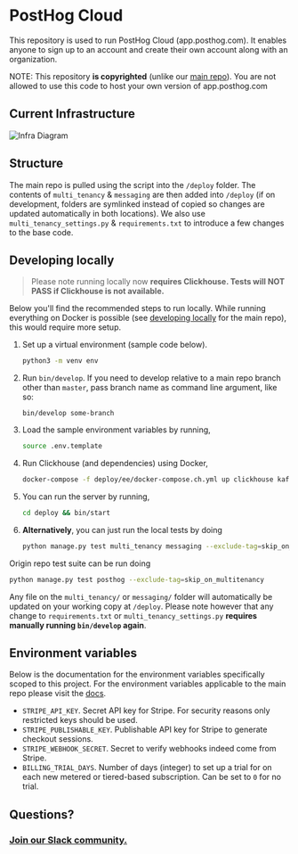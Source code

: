 # PostHog Cloud

This repository is used to run PostHog Cloud (app.posthog.com). It enables anyone to sign up to an account and create their own account along with an organization.

NOTE: This repository **is copyrighted** (unlike our [main repo](https://github.com/posthog/posthog)). You are not allowed to use this code to host your own version of app.posthog.com

## Current Infrastructure
![Infra Diagram](https://uc1bb21bf621abf8f7adafced790.previews.dropboxusercontent.com/p/thumb/ABEhGjy-h7xVH8ciFB_5alLkQMYP0iFfrcvjv5T7ESkuL4_J5elgKPVa0L2bnpG1VFLfDYoT0LE1qy-opLHLAnnTZyzemmZ_1HbghXcD32clAZi-ySOtTb2qtuctlo3MXQ-sU4wDI5kQqEUeo_fgI6avg-YUevkwR9l4AVPImIU0TVC9UcaYKsUaDjVG63p7396uIawIrePX3PpZdqYYKNxuhzJ7Q6KtVsUWC4XlhzdMWHCQHZCcZjV8-MYk6CwlcDYasU3H2jsIjHnetMBVZCVDOpr5taPEtQSKJNTRUDRJBcpuHFUdqf9nQjC_UKhR3P1Wwq1AAH-2GZB6qn841NhaWK77dis0UVhYkuNMZztaAOK6XvcVMWBcEQyRCMQITlrqfq5VNZUAHUWzN3H4OrkK/p.png?size=2048x1536&size_mode=3)

## Structure

The main repo is pulled using the script into the `/deploy` folder. The contents of `multi_tenancy` & `messaging` are then added into `/deploy` (if on development, folders are symlinked instead of copied so changes are updated automatically in both locations). We also use `multi_tenancy_settings.py` & `requirements.txt` to introduce a few changes to the base code.

## Developing locally

> Please note running locally now **requires Clickhouse. Tests will NOT PASS if Clickhouse is not available.**

Below you'll find the recommended steps to run locally. While running everything on Docker is possible (see [developing locally](https://posthog.com/docs/developing-locally) for the main repo), this would require more setup.

1. Set up a virtual environment (sample code below).
   ```bash
   python3 -m venv env
   ```
1. Run `bin/develop`. If you need to develop relative to a main repo branch other than `master`, pass branch name as command line argument, like so:
   ```
   bin/develop some-branch
   ```
1. Load the sample environment variables by running,
   ```bash
   source .env.template
   ```
1. Run Clickhouse (and dependencies) using Docker,
   ```bash
   docker-compose -f deploy/ee/docker-compose.ch.yml up clickhouse kafka zookeeper
   ```
1. You can run the server by running,
   ```bash
   cd deploy && bin/start
   ```
1. **Alternatively**, you can just run the local tests by doing
   ```bash
   python manage.py test multi_tenancy messaging --exclude-tag=skip_on_multitenancy
   ```

Origin repo test suite can be run doing

```bash
python manage.py test posthog --exclude-tag=skip_on_multitenancy
```

Any file on the `multi_tenancy/` or `messaging/` folder will automatically be updated on your working copy at `/deploy`. Please note however that any change to `requirements.txt` or `multi_tenancy_settings.py` **requires manually running `bin/develop` again**.

## Environment variables

Below is the documentation for the environment variables specifically scoped to this project. For the environment variables applicable to the main repo please visit the [docs](https://posthog.com/docs/configuring-posthog/environment-variables).

- `STRIPE_API_KEY`. Secret API key for Stripe. For security reasons only restricted keys should be used.
- `STRIPE_PUBLISHABLE_KEY`. Publishable API key for Stripe to generate checkout sessions.
- `STRIPE_WEBHOOK_SECRET`. Secret to verify webhooks indeed come from Stripe.
- `BILLING_TRIAL_DAYS`. Number of days (integer) to set up a trial for on each new metered or tiered-based subscription. Can be set to `0` for no trial.

## Questions?

### [Join our Slack community.](https://join.slack.com/t/posthogusers/shared_invite/enQtOTY0MzU5NjAwMDY3LTc2MWQ0OTZlNjhkODk3ZDI3NDVjMDE1YjgxY2I4ZjI4MzJhZmVmNjJkN2NmMGJmMzc2N2U3Yjc3ZjI5NGFlZDQ)
